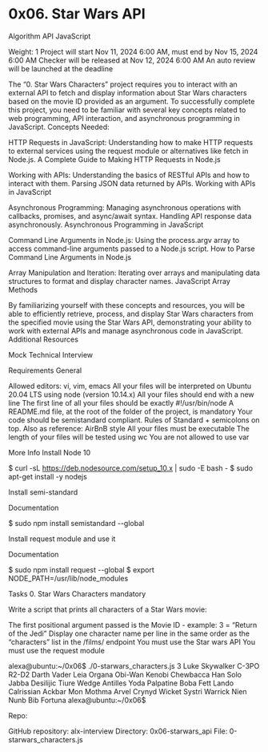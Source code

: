 #  0x06. Star Wars API
Algorithm API JavaScript

Weight: 1
Project will start Nov 11, 2024 6:00 AM, must end by Nov 15, 2024 6:00 AM
Checker will be released at Nov 12, 2024 6:00 AM
An auto review will be launched at the deadline

The “0. Star Wars Characters” project requires you to interact with an external API to fetch and display information about Star Wars characters based on the movie ID provided as an argument. To successfully complete this project, you need to be familiar with several key concepts related to web programming, API interaction, and asynchronous programming in JavaScript.
Concepts Needed:

HTTP Requests in JavaScript:
Understanding how to make HTTP requests to external services using the request module or alternatives like fetch in Node.js.
A Complete Guide to Making HTTP Requests in Node.js

Working with APIs:
Understanding the basics of RESTful APIs and how to interact with them.
Parsing JSON data returned by APIs.
Working with APIs in JavaScript

Asynchronous Programming:
Managing asynchronous operations with callbacks, promises, and async/await syntax.
Handling API response data asynchronously.
Asynchronous Programming in JavaScript

Command Line Arguments in Node.js:
Using the process.argv array to access command-line arguments passed to a Node.js script.
How to Parse Command Line Arguments in Node.js

Array Manipulation and Iteration:
Iterating over arrays and manipulating data structures to format and display character names.
JavaScript Array Methods

By familiarizing yourself with these concepts and resources, you will be able to efficiently retrieve, process, and display Star Wars characters from the specified movie using the Star Wars API, demonstrating your ability to work with external APIs and manage asynchronous code in JavaScript.
Additional Resources

Mock Technical Interview

Requirements
General

Allowed editors: vi, vim, emacs
All your files will be interpreted on Ubuntu 20.04 LTS using node (version 10.14.x)
All your files should end with a new line
The first line of all your files should be exactly #!/usr/bin/node
A README.md file, at the root of the folder of the project, is mandatory
Your code should be semistandard compliant. Rules of Standard + semicolons on top. Also as reference: AirBnB style
All your files must be executable
The length of your files will be tested using wc
You are not allowed to use var

More Info
Install Node 10

$ curl -sL https://deb.nodesource.com/setup_10.x | sudo -E bash -
$ sudo apt-get install -y nodejs

Install semi-standard

Documentation

$ sudo npm install semistandard --global

Install request module and use it

Documentation

$ sudo npm install request --global
$ export NODE_PATH=/usr/lib/node_modules

Tasks
0. Star Wars Characters
mandatory

Write a script that prints all characters of a Star Wars movie:

The first positional argument passed is the Movie ID - example: 3 = “Return of the Jedi”
Display one character name per line in the same order as the “characters” list in the /films/ endpoint
You must use the Star wars API
You must use the request module

alexa@ubuntu:~/0x06$ ./0-starwars_characters.js 3
Luke Skywalker
C-3PO
R2-D2
Darth Vader
Leia Organa
Obi-Wan Kenobi
Chewbacca
Han Solo
Jabba Desilijic Tiure
Wedge Antilles
Yoda
Palpatine
Boba Fett
Lando Calrissian
Ackbar
Mon Mothma
Arvel Crynyd
Wicket Systri Warrick
Nien Nunb
Bib Fortuna
alexa@ubuntu:~/0x06$ 

Repo:

GitHub repository: alx-interview
Directory: 0x06-starwars_api
File: 0-starwars_characters.js
